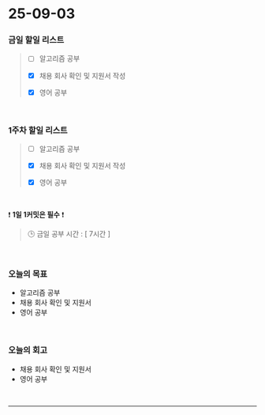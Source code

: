 # 25-09-03

### 금일 할일 리스트
> - [ ] 알고리즘 공부
>
> - [x] 채용 회사 확인 및 지원서 작성
>
> - [x] 영어 공부

<br/>

### 1주차 할일 리스트
> - [ ] 알고리즘 공부
>
> - [x] 채용 회사 확인 및 지원서 작성
>
> - [x] 영어 공부

<br/>

❗ **1일 1커밋은 필수** ❗

> 🕒 금일 공부 시간 : [ 7시간 ]

<br/>

### 오늘의 목표
- 알고리즘 공부
- 채용 회사 확인 및 지원서 
- 영어 공부

<br>

### 오늘의 회고
- 채용 회사 확인 및 지원서 
- 영어 공부

<br/>

---
